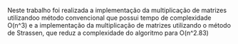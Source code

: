 Neste trabalho foi realizada a implementação da multiplicação de matrizes utilizandoo método convencional que possui tempo de complexidade O(n^3) 
e a implementação da multiplicação de matrizes utilizando o método de Strassen, que reduz a complexidade do algoritmo para O(n^2.83)
